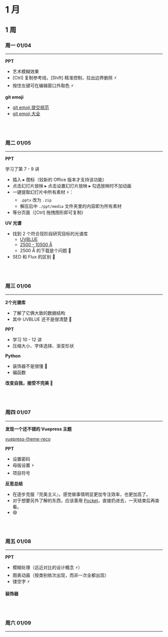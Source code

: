 # 1 月

## 1 周

### 周一 01/04

---

**PPT**

- 艺术模糊效果 
- [Ctrl] 复制参考线，[Shift] 精准控制，拉出边界删除 :zap:
- 按住左键可在编辑窗口外取色 :zap:

**git emoji**

- [git emoji 提交规范](https://github.com/hooj0/git-emoji-guide)
- [git emoji 大全](https://gist.github.com/rxaviers/7360908)

<br></br>

### 周二 01/05

---

**PPT**

学习了第 7 - 9 讲

- 插入 ▸ 图标（较新的 Office 版本才支持该功能）
- 点击幻灯片放映 ▸ 点击设置幻灯片放映 ▸ 勾选放映时不加动画
- 一键提取幻灯片中所有素材 :zap:：
  - `.pptx` 改为 `.zip`
  - 解压后中 `./ppt/media` 文件夹里的内容即为所有素材
- 等分页面（[Ctrl] 拖拽图形即可复制）

**UV 光谱**

- 找到 2 个符合现阶段研究目标的光谱库
  - [UVBLUE](https://www.inaoep.mx/~modelos/uvblue/uvblue.html)
  - [2500 - 10500 Å](http://cdsarc.u-strasbg.fr/viz-bin/qcat?J/A+A/442/1127)
  - 2500 Å 的下载是个问题 :bug:
- SED 和 Flux 的区别 :bug:

<br></br>

### 周三 01/06

---

**2个光谱库**

- 了解了它俩大致的数据结构
- 其中 UVBLUE 还不是很清楚 :bug:

**PPT**

- 学习 10 - 12 讲
- 压缩大小、字体选择、渐变形状

**Python**

- 装饰器不是很懂 :bug:
- 偏函数

**改变自我，接受不完美 :muscle:**

<br></br>

### 周四 01/07

---

**发现一个还不错的 Vuepress 主题**

[vuepress-theme-reco](https://vuepress-theme-reco.recoluan.com/)

**PPT**

- 设置密码
- 母版设置 :zap:
- 项目符号

**反思总结**

- 在逐步克服『完美主义』，感觉做事情明显更加专注效率，也更加高了。
- 对于想要另外了解的东西，应该善用 [Pocket](https://app.getpocket.com/)，直接扔进去，一天结束后再查看。
- :smile: 

<br></br>

### 周五 01/08

---

**PPT**

- 模糊处理（远近对比的设计概念 :zap:）
- 图表动画（按类别依次出现，而非一次全都出现）
- 镂空字 :zap:

**装饰器**



<br></br>

### 周六 01/09

---
